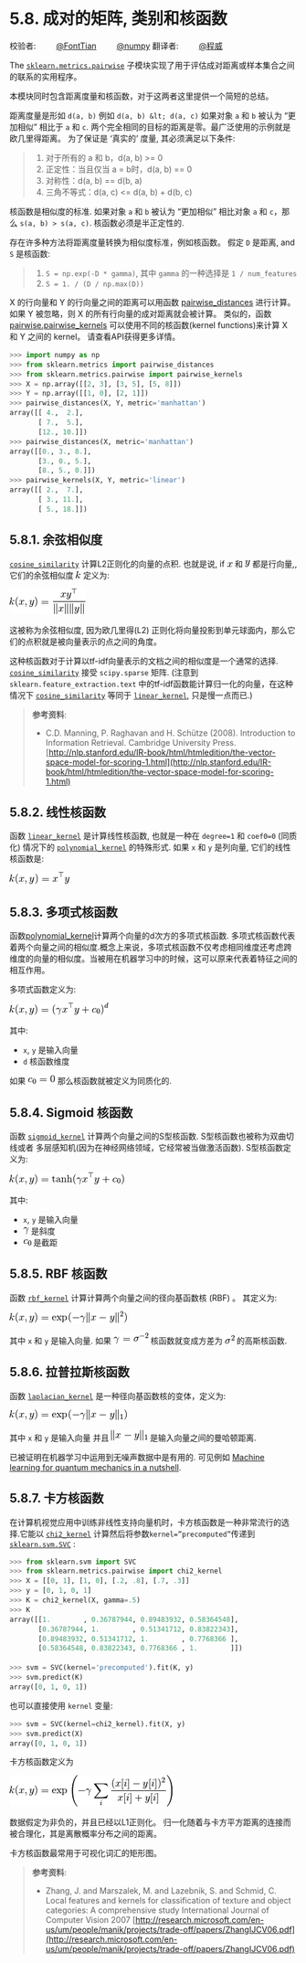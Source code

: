 # 5.8. 成对的矩阵, 类别和核函数

校验者:
        [@FontTian](https://github.com/FontTian)
        [@numpy](https://github.com/apachecn/scikit-learn-doc-zh)
翻译者:
        [@程威](https://github.com/apachecn/scikit-learn-doc-zh)

The [`sklearn.metrics.pairwise`](classes.html#module-sklearn.metrics.pairwise "sklearn.metrics.pairwise") 子模块实现了用于评估成对距离或样本集合之间的联系的实用程序。

本模块同时包含距离度量和核函数，对于这两者这里提供一个简短的总结。

距离度量是形如 `d(a, b)` 例如 `d(a, b) &lt; d(a, c)` 如果对象 `a` 和 `b` 被认为 “更加相似” 相比于 `a` 和 `c`. 两个完全相同的目标的距离是零。最广泛使用的示例就是欧几里得距离。 为了保证是 ‘真实的’ 度量, 其必须满足以下条件:

> 1.  对于所有的 a 和 b，d(a, b) &gt;= 0
> 2.  正定性：当且仅当 a = b时，d(a, b) == 0
> 3.  对称性：d(a, b) == d(b, a)
> 4.  三角不等式：d(a, c) &lt;= d(a, b) + d(b, c)

核函数是相似度的标准. 如果对象 `a` 和 `b` 被认为 “更加相似” 相比对象 `a` 和 `c`，那么 `s(a, b) > s(a, c)`. 核函数必须是半正定性的.

存在许多种方法将距离度量转换为相似度标准，例如核函数。 假定 `D` 是距离, and `S` 是核函数:

> 1.  `S = np.exp(-D * gamma)`, 其中 `gamma` 的一种选择是 `1 / num_features`
> 2.  `S = 1. / (D / np.max(D))`

X 的行向量和 Y 的行向量之间的距离可以用函数 [pairwise_distances](https://scikit-learn.org/stable/modules/generated/sklearn.metrics.pairwise_distances.html#sklearn.metrics.pairwise_distances) 进行计算。 如果 Y 被忽略，则 X 的所有行向量的成对距离就会被计算。 类似的，函数 [pairwise.pairwise_kernels](https://scikit-learn.org/stable/modules/generated/sklearn.metrics.pairwise.pairwise_kernels.html#sklearn.metrics.pairwise.pairwise_kernels) 可以使用不同的核函数(kernel functions)来计算 X 和 Y 之间的 kernel。 请查看API获得更多详情。
```py
>>> import numpy as np
>>> from sklearn.metrics import pairwise_distances
>>> from sklearn.metrics.pairwise import pairwise_kernels
>>> X = np.array([[2, 3], [3, 5], [5, 8]])
>>> Y = np.array([[1, 0], [2, 1]])
>>> pairwise_distances(X, Y, metric='manhattan')
array([[ 4.,  2.],
       [ 7.,  5.],
       [12., 10.]])
>>> pairwise_distances(X, metric='manhattan')
array([[0., 3., 8.],
       [3., 0., 5.],
       [8., 5., 0.]])
>>> pairwise_kernels(X, Y, metric='linear')
array([[ 2.,  7.],
       [ 3., 11.],
       [ 5., 18.]])
```

## 5.8.1. 余弦相似度

[`cosine_similarity`](https://scikit-learn.org/stable/modules/generated/sklearn.metrics.pairwise.cosine_similarity.html#sklearn.metrics.pairwise.cosine_similarity "sklearn.metrics.pairwise.cosine_similarity") 计算L2正则化的向量的点积. 也就是说, if ![x](img/5c82dbae35dc43d2f556f9f284d9d184.jpg) 和 ![y](img/0775c03fc710a24df297dedcec515aaf.jpg) 都是行向量,, 它们的余弦相似度 ![k](img/f93871977da52a6d11045d57c3e18728.jpg) 定义为:

![k(x, y) = \frac{x y^\top}{\|x\| \|y\|}](img/e5b3516a2cd7fbf2916643478e0bed70.jpg)

这被称为余弦相似度, 因为欧几里得(L2) 正则化将向量投影到单元球面内，那么它们的点积就是被向量表示的点之间的角度。

这种核函数对于计算以tf-idf向量表示的文档之间的相似度是一个通常的选择. [`cosine_similarity`](https://scikit-learn.org/stable/modules/generated/sklearn.metrics.pairwise.cosine_similarity.html#sklearn.metrics.pairwise.cosine_similarity "sklearn.metrics.pairwise.cosine_similarity") 接受 `scipy.sparse` 矩阵. (注意到 `sklearn.feature_extraction.text` 中的tf-idf函数能计算归一化的向量，在这种情况下 [`cosine_similarity`](https://scikit-learn.org/stable/modules/generated/sklearn.metrics.pairwise.cosine_similarity.html#sklearn.metrics.pairwise.cosine_similarity "sklearn.metrics.pairwise.cosine_similarity") 等同于 [`linear_kernel`](https://scikit-learn.org/stable/modules/generated/sklearn.metrics.pairwise.linear_kernel.html#sklearn.metrics.pairwise.linear_kernel "sklearn.metrics.pairwise.linear_kernel"), 只是慢一点而已.)

> **参考资料**:
>*   C.D. Manning, P. Raghavan and H. Schütze (2008). Introduction to Information Retrieval. Cambridge University Press. [http://nlp.stanford.edu/IR-book/html/htmledition/the-vector-space-model-for-scoring-1.html](http://nlp.stanford.edu/IR-book/html/htmledition/the-vector-space-model-for-scoring-1.html)

## 5.8.2. 线性核函数

函数 [`linear_kernel`](https://scikit-learn.org/stable/modules/generated/sklearn.metrics.pairwise.linear_kernel.html#sklearn.metrics.pairwise.linear_kernel "sklearn.metrics.pairwise.linear_kernel") 是计算线性核函数, 也就是一种在 `degree=1` 和 `coef0=0` (同质化) 情况下的 [`polynomial_kernel`](https://scikit-learn.org/stable/modules/generated/sklearn.metrics.pairwise.polynomial_kernel.html#sklearn.metrics.pairwise.polynomial_kernel "sklearn.metrics.pairwise.polynomial_kernel") 的特殊形式. 如果 `x` 和 `y` 是列向量, 它们的线性核函数是:

![k(x, y) = x^\top y](img/adc60d285d73d89dac7cb76f51617e64.jpg)

## 5.8.3. 多项式核函数

函数[polynomial_kernel](https://scikit-learn.org/stable/modules/generated/sklearn.metrics.pairwise.polynomial_kernel.html#sklearn.metrics.pairwise.polynomial_kernel)计算两个向量的d次方的多项式核函数. 多项式核函数代表着两个向量之间的相似度.概念上来说，多项式核函数不仅考虑相同维度还考虑跨维度的向量的相似度。当被用在机器学习中的时候，这可以原来代表着特征之间的 相互作用。

多项式函数定义为:

![k(x, y) = (\gamma x^\top y +c_0)^d](img/5b87e1a1b34a0ac402ef602b152ee2f9.jpg)

其中:
*   `x`, `y` 是输入向量
*   `d` 核函数维度

如果 ![c_0 = 0](img/c95237387255f824359f6c772cbb1df0.jpg) 那么核函数就被定义为同质化的.

## 5.8.4. Sigmoid 核函数

函数 [`sigmoid_kernel`](https://scikit-learn.org/stable/modules/generated/sklearn.metrics.pairwise.sigmoid_kernel.html#sklearn.metrics.pairwise.sigmoid_kernel "sklearn.metrics.pairwise.sigmoid_kernel") 计算两个向量之间的S型核函数. S型核函数也被称为双曲切线或者 多层感知机(因为在神经网络领域，它经常被当做激活函数). S型核函数定义为:

![k(x, y) = \tanh( \gamma x^\top y + c_0)](img/11265c80ea298a58e0a1010736d28b38.jpg)

其中:
*   `x`, `y` 是输入向量
*   ![\gamma](img/6552bde3d3999c1a9728016416932af7.jpg) 是斜度
*   ![c_0](img/64ccaf1b6c08784a30158f809c081987.jpg) 是截距

## 5.8.5. RBF 核函数

函数 [`rbf_kernel`](https://scikit-learn.org/stable/modules/generated/sklearn.metrics.pairwise.rbf_kernel.html#sklearn.metrics.pairwise.rbf_kernel "sklearn.metrics.pairwise.rbf_kernel") 计算计算两个向量之间的径向基函数核 (RBF) 。 其定义为:

![k(x, y) = \exp( -\gamma \| x-y \|^2)](img/a35122280170c396ab3c9d8fa3b62446.jpg)

其中 `x` 和 `y` 是输入向量. 如果 ![\gamma = \sigma^{-2}](img/11336a74b43f75a360b60ce81f9cbdc0.jpg) 核函数就变成方差为 ![\sigma^2](img/d69db8c22e9315a6fb454b276d5ce534.jpg) 的高斯核函数.

## 5.8.6. 拉普拉斯核函数

函数 [`laplacian_kernel`](https://scikit-learn.org/stable/modules/generated/sklearn.metrics.pairwise.laplacian_kernel.html#sklearn.metrics.pairwise.laplacian_kernel "sklearn.metrics.pairwise.laplacian_kernel") 是一种径向基函数核的变体，定义为:

![k(x, y) = \exp( -\gamma \| x-y \|_1)](img/99dfcad081b3f6e1f4648a9f7d24f103.jpg)

其中 `x` 和 `y` 是输入向量 并且 ![\|x-y\|_1](img/b3ea6ae2442e72f261f037571e580979.jpg) 是输入向量之间的曼哈顿距离.

已被证明在机器学习中运用到无噪声数据中是有用的. 可见例如 [Machine learning for quantum mechanics in a nutshell](http://onlinelibrary.wiley.com/doi/10.1002/qua.24954/abstract/).

## 5.8.7. 卡方核函数

在计算机视觉应用中训练非线性支持向量机时，卡方核函数是一种非常流行的选择.它能以 [`chi2_kernel`](https://scikit-learn.org/stable/modules/generated/sklearn.metrics.pairwise.chi2_kernel.html#sklearn.metrics.pairwise.chi2_kernel "sklearn.metrics.pairwise.chi2_kernel") 计算然后将参数`kernel=”precomputed”`传递到
[`sklearn.svm.SVC`](https://scikit-learn.org/stable/modules/generated/sklearn.svm.SVC.html#sklearn.svm.SVC "sklearn.svm.SVC") :

```py
>>> from sklearn.svm import SVC
>>> from sklearn.metrics.pairwise import chi2_kernel
>>> X = [[0, 1], [1, 0], [.2, .8], [.7, .3]]
>>> y = [0, 1, 0, 1]
>>> K = chi2_kernel(X, gamma=.5)
>>> K                        
array([[1.        , 0.36787944, 0.89483932, 0.58364548],
       [0.36787944, 1.        , 0.51341712, 0.83822343],
       [0.89483932, 0.51341712, 1.        , 0.7768366 ],
       [0.58364548, 0.83822343, 0.7768366 , 1.        ]])

>>> svm = SVC(kernel='precomputed').fit(K, y)
>>> svm.predict(K)
array([0, 1, 0, 1])

```

也可以直接使用 `kernel` 变量:

```py
>>> svm = SVC(kernel=chi2_kernel).fit(X, y)
>>> svm.predict(X)
array([0, 1, 0, 1])

```

卡方核函数定义为

![k(x, y) = \exp \left (-\gamma \sum_i \frac{(x[i] - y[i]) ^ 2}{x[i] + y[i]} \right )](img/33b1cdc0654561cadac36a1232552b99.jpg)

数据假定为非负的，并且已经以L1正则化。 归一化随着与卡方平方距离的连接而被合理化，其是离散概率分布之间的距离。

卡方核函数最常用于可视化词汇的矩形图。

> **参考资料**:
>*   Zhang, J. and Marszalek, M. and Lazebnik, S. and Schmid, C. Local features and kernels for classification of texture and object categories: A comprehensive study International Journal of Computer Vision 2007 [http://research.microsoft.com/en-us/um/people/manik/projects/trade-off/papers/ZhangIJCV06.pdf](http://research.microsoft.com/en-us/um/people/manik/projects/trade-off/papers/ZhangIJCV06.pdf)
